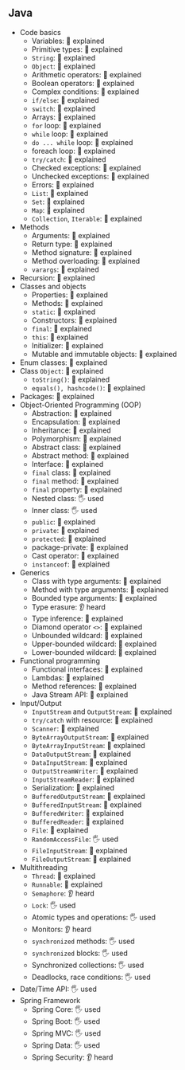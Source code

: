 ## Java

- Code basics
  - Variables: 🙋 explained
  - Primitive types: 🙋 explained
  - `String`: 🙋 explained
  - `Object`: 🙋 explained
  - Arithmetic operators: 🙋 explained
  - Boolean operators: 🙋 explained
  - Complex conditions: 🙋 explained
  - `if/else`: 🙋 explained
  - `switch`: 🙋 explained
  - Arrays: 🙋 explained
  - `for` loop: 🙋 explained
  - `while` loop: 🙋 explained
  - `do ... while` loop: 🙋 explained
  - foreach loop: 🙋 explained
  - `try/catch`: 🙋 explained
  - Checked exceptions: 🙋 explained
  - Unchecked exceptions: 🙋 explained
  - Errors: 🙋 explained
  - `List`: 🙋 explained
  - `Set`: 🙋 explained
  - `Map`: 🙋 explained
  - `Collection`, `Iterable`: 🙋 explained
- Methods
  - Arguments: 🙋 explained
  - Return type: 🙋 explained
  - Method signature: 🙋 explained
  - Method overloading: 🙋 explained
  - `varargs`: 🙋 explained
- Recursion: 🙋 explained
- Classes and objects
  - Properties: 🙋 explained
  - Methods: 🙋 explained
  - `static`: 🙋 explained
  - Constructors: 🙋 explained
  - `final`: 🙋 explained
  - `this`: 🙋 explained
  - Initializer: 🙋 explained
  - Mutable and immutable objects: 🙋 explained
- Enum classes: 🙋 explained
- Class `Object`: 🙋 explained
  - `toString()`: 🙋 explained
  - `equals(), hashcode()`: 🙋 explained
- Packages: 🙋 explained
- Object-Oriented Programming (OOP)
  - Abstraction: 🙋 explained
  - Encapsulation: 🙋 explained
  - Inheritance: 🙋 explained
  - Polymorphism: 🙋 explained
  - Abstract class: 🙋 explained
  - Abstract method: 🙋 explained
  - Interface: 🙋 explained
  - `final` class: 🙋 explained
  - `final` method: 🙋 explained
  - `final` property: 🙋 explained
  - Nested class: 🖐️ used
  - Inner class: 🖐️ used
  - `public`: 🙋 explained
  - `private`: 🙋 explained
  - `protected`: 🙋 explained
  - package-private: 🙋 explained
  - Cast operator: 🙋 explained
  - `instanceof`: 🙋 explained
- Generics
  - Class with type arguments: 🙋 explained
  - Method with type arguments: 🙋 explained
  - Bounded type arguments: 🙋 explained
  - Type erasure: 👂 heard
  - Type inference: 🙋 explained
  - Diamond operator `<>`: 🙋 explained
  - Unbounded wildcard: 🙋 explained
  - Upper-bounded wildcard: 🙋 explained
  - Lower-bounded wildcard: 🙋 explained
- Functional programming
  - Functional interfaces: 🙋 explained
  - Lambdas: 🙋 explained
  - Method references: 🙋 explained
  - Java Stream API: 🙋 explained
- Input/Output
  - `InputStream` and `OutputStream`: 🙋 explained
  - `try/catch` with resource: 🙋 explained
  - `Scanner`: 🙋 explained
  - `ByteArrayOutputStream`: 🙋 explained
  - `ByteArrayInputStream`: 🙋 explained
  - `DataOutputStream`: 🙋 explained
  - `DataInputStream`: 🙋 explained
  - `OutputStreamWriter`: 🙋 explained
  - `InputStreamReader`: 🙋 explained
  - Serialization: 🙋 explained
  - `BufferedOutputStream`: 🙋 explained
  - `BufferedInputStream`: 🙋 explained
  - `BufferedWriter`: 🙋 explained
  - `BufferedReader`: 🙋 explained
  - `File`: 🙋 explained
  - `RandomAccessFile`: 🖐️ used
  - `FileInputStream`: 🙋 explained
  - `FileOutputStream`: 🙋 explained
- Multithreading
  - `Thread`: 🙋 explained
  - `Runnable`: 🙋 explained
  - `Semaphore`: 👂 heard
  - `Lock`: 🖐️ used
  - Atomic types and operations: 🖐️ used
  - Monitors: 👂 heard
  - `synchronized` methods: 🖐️ used
  - `synchronized` blocks: 🖐️ used
  - Synchronized collections: 🖐️ used
  - Deadlocks, race conditions: 🖐️ used
- Date/Time API: 🖐️ used
- Spring Framework
  - Spring Core: 🖐️ used
  - Spring Boot: 🖐️ used
  - Spring MVC: 🖐️ used
  - Spring Data: 🖐️ used
  - Spring Security: 👂 heard
